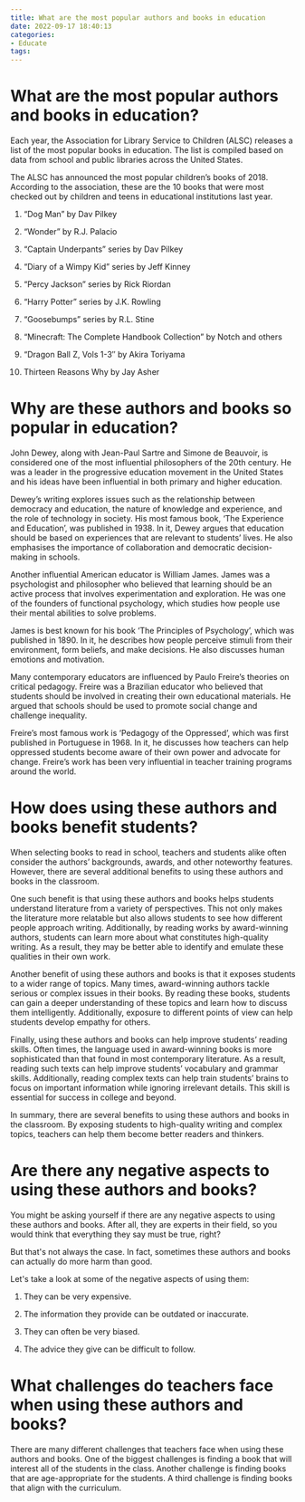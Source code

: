 ```yaml
---
title: What are the most popular authors and books in education
date: 2022-09-17 18:40:13
categories:
- Educate
tags:
---
```



#  What are the most popular authors and books in education?

Each year, the Association for Library Service to Children (ALSC) releases a list of the most popular books in education. The list is compiled based on data from school and public libraries across the United States.

The ALSC has announced the most popular children’s books of 2018. According to the association, these are the 10 books that were most checked out by children and teens in educational institutions last year.

1. “Dog Man” by Dav Pilkey

2. “Wonder” by R.J. Palacio

3. “Captain Underpants” series by Dav Pilkey

4. “Diary of a Wimpy Kid” series by Jeff Kinney

5. “Percy Jackson” series by Rick Riordan
6. “Harry Potter” series by J.K. Rowling
7. “Goosebumps” series by R.L. Stine
8. “Minecraft: The Complete Handbook Collection” by Notch and others
9. “Dragon Ball Z, Vols 1-3″ by Akira Toriyama
10. Thirteen Reasons Why by Jay Asher

#  Why are these authors and books so popular in education?

John Dewey, along with Jean-Paul Sartre and Simone de Beauvoir, is considered one of the most influential philosophers of the 20th century. He was a leader in the progressive education movement in the United States and his ideas have been influential in both primary and higher education.

Dewey’s writing explores issues such as the relationship between democracy and education, the nature of knowledge and experience, and the role of technology in society. His most famous book, ‘The Experience and Education’, was published in 1938. In it, Dewey argues that education should be based on experiences that are relevant to students’ lives. He also emphasises the importance of collaboration and democratic decision-making in schools.

Another influential American educator is William James. James was a psychologist and philosopher who believed that learning should be an active process that involves experimentation and exploration. He was one of the founders of functional psychology, which studies how people use their mental abilities to solve problems.

James is best known for his book ‘The Principles of Psychology’, which was published in 1890. In it, he describes how people perceive stimuli from their environment, form beliefs, and make decisions. He also discusses human emotions and motivation.

Many contemporary educators are influenced by Paulo Freire’s theories on critical pedagogy. Freire was a Brazilian educator who believed that students should be involved in creating their own educational materials. He argued that schools should be used to promote social change and challenge inequality.

Freire’s most famous work is ‘Pedagogy of the Oppressed’, which was first published in Portuguese in 1968. In it, he discusses how teachers can help oppressed students become aware of their own power and advocate for change. Freire’s work has been very influential in teacher training programs around the world.

#  How does using these authors and books benefit students?

When selecting books to read in school, teachers and students alike often consider the authors’ backgrounds, awards, and other noteworthy features. However, there are several additional benefits to using these authors and books in the classroom.

One such benefit is that using these authors and books helps students understand literature from a variety of perspectives. This not only makes the literature more relatable but also allows students to see how different people approach writing. Additionally, by reading works by award-winning authors, students can learn more about what constitutes high-quality writing. As a result, they may be better able to identify and emulate these qualities in their own work.

Another benefit of using these authors and books is that it exposes students to a wider range of topics. Many times, award-winning authors tackle serious or complex issues in their books. By reading these books, students can gain a deeper understanding of these topics and learn how to discuss them intelligently. Additionally, exposure to different points of view can help students develop empathy for others.

Finally, using these authors and books can help improve students’ reading skills. Often times, the language used in award-winning books is more sophisticated than that found in most contemporary literature. As a result, reading such texts can help improve students’ vocabulary and grammar skills. Additionally, reading complex texts can help train students’ brains to focus on important information while ignoring irrelevant details. This skill is essential for success in college and beyond.

In summary, there are several benefits to using these authors and books in the classroom. By exposing students to high-quality writing and complex topics, teachers can help them become better readers and thinkers.

#  Are there any negative aspects to using these authors and books?

You might be asking yourself if there are any negative aspects to using these authors and books. After all, they are experts in their field, so you would think that everything they say must be true, right?

But that's not always the case. In fact, sometimes these authors and books can actually do more harm than good.

Let's take a look at some of the negative aspects of using them:

1. They can be very expensive.

2. The information they provide can be outdated or inaccurate.

3. They can often be very biased.

4. The advice they give can be difficult to follow.

#  What challenges do teachers face when using these authors and books?

There are many different challenges that teachers face when using these authors and books. One of the biggest challenges is finding a book that will interest all of the students in the class. Another challenge is finding books that are age-appropriate for the students. A third challenge is finding books that align with the curriculum.